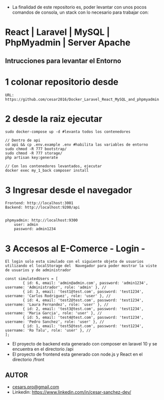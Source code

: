 
- La finalidad de este repositorio es, poder levantar con unos pocos comandos de consola, un stack con lo necesario para trabajar con:
# React | Laravel | MySQL | PhpMyadmin | Server Apache

## Intrucciones para levantar el Entorno

# 1 colonar repositorio desde
    URL: https://github.com/cesar2016/Docker_Laravel_React_MySQL_and_phpmyadmin

# 2 desde la raiz ejecutar
    sudo docker-compose up -d #levanta todos los contenedores

    // Dentro de api
    cd api && cp .env.example .env #habilita las variables de entorno
    sudo chmod -R 777 bootstrap/
    sudo chmod -R 777 storage/
    php artisan key:generate    

    // Con los contenedores levantados, ejecutar
    docker exec my_1_back composer install

# 3 Ingresar desde el navegador
    Frontend: http://localhost:3001
    Backend: http://localhost:9200/api

    
    phpmyadmin: http://localhost:9300
        user: admin
        password: admin1234


# 3 Accesos al E-Comerce - Login - 
    El login solo esta simulado con el siguiente objeto de usuarios utilizando el localStorage del  Navegador para poder mostrar la viste de usuarios y de administrador

    const simulatedUsers = [
            { id: 6, email: 'admin@admin.com', password: 'admin1234', username: 'Administrador', role: 'admin' }, //
            { id: 3, email: 'test1@test.com', password: 'test1234', username: 'Carlos Rodriguez', role: 'user' }, //
            { id: 4, email: 'test2@test.com', password: 'test1234', username: 'Laura Fernandez', role: 'user' }, //
            { id: 2, email: 'test3@test.com', password: 'test1234', username: 'Maria Garcia', role: 'user' }, //
            { id: 5, email: 'test4@test.com', password: 'test1234', username: 'Pedro Sanchez', role: 'user' }, //
            { id: 1, email: 'test5@test.com', password: 'test1234', username: 'Ro Talu', role: 'user' }, //
    ];

- El proyecto de backend esta generado con composer en laravel 10 y se encuentra en el directorio /api
- El proyecto de frontend esta generado con node.js y React en el directorio /front


## AUTOR
- cesars.pro@gmail.com
- Linkedin: https://www.linkedin.com/in/cesar-sanchez-dev/



        




